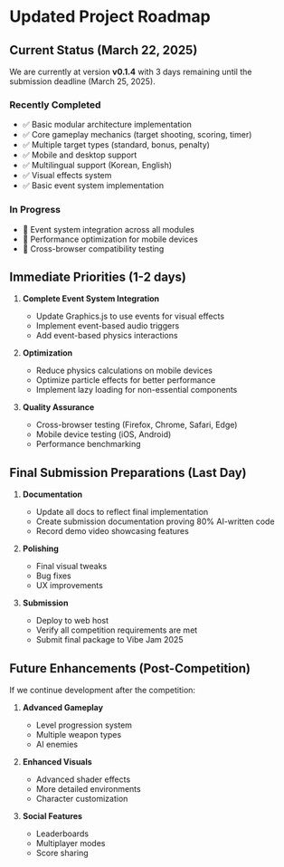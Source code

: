 # Updated Project Roadmap

## Current Status (March 22, 2025)

We are currently at version **v0.1.4** with 3 days remaining until the submission deadline (March 25, 2025).

### Recently Completed

- ✅ Basic modular architecture implementation
- ✅ Core gameplay mechanics (target shooting, scoring, timer)
- ✅ Multiple target types (standard, bonus, penalty)
- ✅ Mobile and desktop support
- ✅ Multilingual support (Korean, English)
- ✅ Visual effects system
- ✅ Basic event system implementation

### In Progress

- 🔄 Event system integration across all modules
- 🔄 Performance optimization for mobile devices
- 🔄 Cross-browser compatibility testing

## Immediate Priorities (1-2 days)

1. **Complete Event System Integration**
   - Update Graphics.js to use events for visual effects
   - Implement event-based audio triggers
   - Add event-based physics interactions

2. **Optimization**
   - Reduce physics calculations on mobile devices
   - Optimize particle effects for better performance
   - Implement lazy loading for non-essential components

3. **Quality Assurance**
   - Cross-browser testing (Firefox, Chrome, Safari, Edge)
   - Mobile device testing (iOS, Android)
   - Performance benchmarking

## Final Submission Preparations (Last Day)

1. **Documentation**
   - Update all docs to reflect final implementation
   - Create submission documentation proving 80% AI-written code
   - Record demo video showcasing features

2. **Polishing**
   - Final visual tweaks
   - Bug fixes
   - UX improvements

3. **Submission**
   - Deploy to web host
   - Verify all competition requirements are met
   - Submit final package to Vibe Jam 2025

## Future Enhancements (Post-Competition)

If we continue development after the competition:

1. **Advanced Gameplay**
   - Level progression system
   - Multiple weapon types
   - AI enemies

2. **Enhanced Visuals**
   - Advanced shader effects
   - More detailed environments
   - Character customization

3. **Social Features**
   - Leaderboards
   - Multiplayer modes
   - Score sharing
